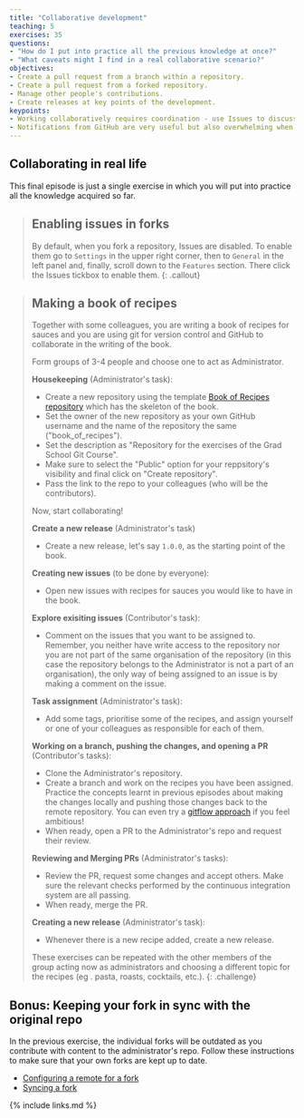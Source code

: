 ```yaml
---
title: "Collaborative development"
teaching: 5
exercises: 35
questions:
- "How do I put into practice all the previous knowledge at once?"
- "What caveats might I find in a real collaborative scenario?"
objectives:
- Create a pull request from a branch within a repository.
- Create a pull request from a forked repository.
- Manage other people's contributions.
- Create releases at key points of the development.
keypoints:
- Working collaboratively requires coordination - use Issues to discuss with your colleagues who is doing what.
- Notifications from GitHub are very useful but also overwhelming when there are many contributions - you will need to manage them.
---
```


## Collaborating in real life

This final episode is just a single exercise in which you will put into practice all the
knowledge acquired so far.

> ## Enabling issues in forks
>
> By default, when you fork a repository, Issues are disabled. To enable
> them go to `Settings` in the upper right corner, then to `General` in the
> left panel and, finally, scroll down to the `Features` section. There
> click the Issues tickbox to enable them.
{: .callout}

> ## Making a book of recipes
>
> Together with some colleagues, you are writing a book of recipes for sauces
> and you are using git for version control and GitHub to collaborate in the
> writing of the book.
>
> Form groups of 3-4 people and choose one to act as Administrator.
>
> **Housekeeping** (Administrator's task):
>
> - Create a new repository using the template [Book of Recipes repository](https://github.com/ImperialCollegeLondon/book_of_recipes) which has the skeleton of the book.
> - Set the owner of the new repository as your own GitHub username and the name of the repository the same ("book_of_recipes").
> - Set the description as "Repository for the exercises of the Grad School Git Course".
> - Make sure to select the "Public" option for your reppsitory's visibility and final click on "Create repository".
> - Pass the link to the repo to your colleagues (who will be the contributors).
>
> Now, start collaborating!
>
> **Create a new release** (Administrator's task)
>
> - Create a new release, let's say `1.0.0`, as the starting point of the book.
>
> **Creating new issues** (to be done by everyone):
>
> - Open new issues with recipes for sauces you would like to have in the book.
>
> **Explore exisiting issues** (Contributor's task):
>
> - Comment on the issues that you want to be assigned to. Remember, you neither have write access to the repository nor you are not part of the same organisation of the repository (in this case the repository belongs to the Administrator is not a part of an organisation), the only way of being assigned to an issue is by making a comment on the issue.
>
> **Task assignment** (Administrator's task):
>
> - Add some tags, prioritise some of the recipes, and assign yourself or one of your colleagues as responsible for each of them.
>
> **Working on a branch, pushing the changes, and opening a PR** (Contributor's tasks):
>
> - Clone the Administrator's repository.
> - Create a branch and work on the recipes you have been assigned. Practice the concepts learnt in previous episodes about making the changes locally and pushing those changes back to the remote repository. You can even try a [gitflow approach](https://nvie.com/posts/a-successful-git-branching-model/) if you feel ambitious!
> - When ready, open a PR to the Administrator's repo and request their review.
>
> **Reviewing and Merging PRs** (Administrator's tasks):
>
> - Review the PR, request some changes and accept others. Make sure the relevant checks performed by the continuous integration system are all passing.
> - When ready, merge the PR.
>
> **Creating a new release** (Administrator's task):
>
> - Whenever there is a new recipe added, create a new release.
>
> These exercises can be repeated with the other members of the group acting
> now as administrators and choosing a different topic for the recipes (eg
>. pasta, roasts, cocktails, etc.).
{: .challenge}

## Bonus: Keeping your fork in sync with the original repo

In the previous exercise, the individual forks will be outdated as you
contribute with content to the administrator's repo. Follow these
instructions to make sure that your own forks are kept up to date.

- [Configuring a remote for a fork](https://help.github.com/en/github/collaborating-with-issues-and-pull-requests/configuring-a-remote-for-a-fork)
- [Syncing a fork](https://help.github.com/en/github/collaborating-with-issues-and-pull-requests/syncing-a-fork)

{% include links.md %}
